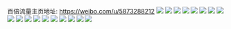 百倍流量主页地址: https://weibo.com/u/5873288212 
![](https://wx4.sinaimg.cn/mw2000/006ptIz2ly1h90rgn45jxj30u215oq5r.jpg) 
![](https://wx4.sinaimg.cn/mw2000/006ptIz2ly1h90r63u443j30j40j4756.jpg) 
![](https://wx4.sinaimg.cn/mw2000/006ptIz2ly1h90r64740tj30u215oq5r.jpg) 
![](https://wx4.sinaimg.cn/mw2000/006ptIz2ly1h8ie8o98bhj30u00u0acv.jpg) 
![](https://wx4.sinaimg.cn/mw2000/006ptIz2ly1h8ie8nxdysj308t0c3dg4.jpg) 
![](https://wx4.sinaimg.cn/mw2000/006ptIz2ly1h85o35whrqj30u01hc11l.jpg) 
![](https://wx4.sinaimg.cn/mw2000/006ptIz2ly1h78mhg6vyrj30j40j4756.jpg) 
![](https://wx4.sinaimg.cn/mw2000/006ptIz2ly1h78mhgfutuj30et09xgoh.jpg) 
![](https://wx4.sinaimg.cn/mw2000/006ptIz2ly1h702harniqj30et09xgoh.jpg) 
![](https://wx4.sinaimg.cn/mw2000/006ptIz2ly1h4nmoaay8ej30ku194grz.jpg) 
![](https://wx4.sinaimg.cn/mw2000/006ptIz2ly1h4nmoajvuhj303s055dfu.jpg) 
![](https://wx4.sinaimg.cn/mw2000/006ptIz2ly1h4fknpb6rtj30ty1h8ak5.jpg) 
![](https://wx4.sinaimg.cn/mw2000/006ptIz2ly1h46yepvsbpj30ee0ioju3.jpg) 
![](https://wx4.sinaimg.cn/mw2000/006ptIz2ly1h46yet0fwvj30de0o3428.jpg) 
![](https://wx4.sinaimg.cn/mw2000/006ptIz2ly1h4215c34dpj30u01i478p.jpg) 
![](https://wx4.sinaimg.cn/mw2000/006ptIz2ly1grhl9xr19qj30k00zktcm.jpg) 
![](https://wx4.sinaimg.cn/mw2000/006ptIz2gy1fzweza97p8j31940kun1v.jpg) 
![](https://wx4.sinaimg.cn/mw2000/006ptIz2gy1fzt9o8av1ij30vk0hsn3r.jpg) 
